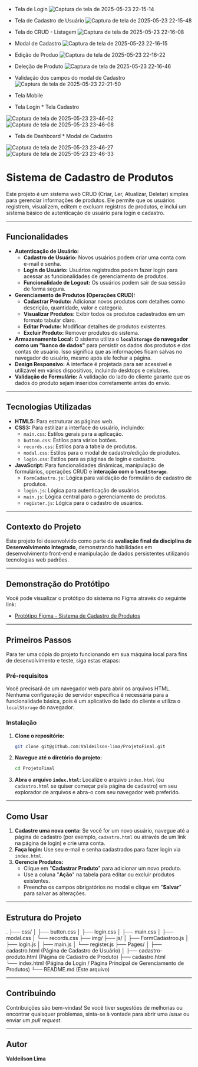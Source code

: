 * Tela de Login
![Captura de tela de 2025-05-23 22-15-14](https://github.com/user-attachments/assets/34f1355d-05e4-4e65-8e92-4a0750ea8a7f)

* Tela de Cadastro de Usuário
![Captura de tela de 2025-05-23 22-15-48](https://github.com/user-attachments/assets/ffe51ebb-3094-44f5-89e0-864afae73a4f)

* Tela do CRUD - Listagem
![Captura de tela de 2025-05-23 22-16-08](https://github.com/user-attachments/assets/ae01992e-75d8-4ed3-bc2a-b90f2f40ce91)

* Modal de Cadastro
![Captura de tela de 2025-05-23 22-16-15](https://github.com/user-attachments/assets/d72ad10e-80f3-4129-bdb0-6d667d86f5cf)

* Edição de Produo
![Captura de tela de 2025-05-23 22-16-22](https://github.com/user-attachments/assets/3d5d9adf-7fc4-4139-ac65-bbcf2182d8e0)

* Deleção de Produto
![Captura de tela de 2025-05-23 22-16-46](https://github.com/user-attachments/assets/d8a4fcb4-6c6e-4fd1-b5a9-c9d3b051bf00)

* Validação dos campos do modal de Cadastro
![Captura de tela de 2025-05-23 22-21-50](https://github.com/user-attachments/assets/a619a420-3ccc-48dc-881a-0462af7f8b4f)

* Tela Mobile

* Tela Login                                                                                                                  * Tela Cadastro
  
![Captura de tela de 2025-05-23 23-46-02](https://github.com/user-attachments/assets/3bc7fb93-1598-4f1f-b2c6-73e7141428a0)    ![Captura de tela de 2025-05-23 23-46-08](https://github.com/user-attachments/assets/a2260ca8-be7b-449f-a455-27fa43f2efde)



* Tela de Dashboard                                                                                                            * Modal de Cadastro

![Captura de tela de 2025-05-23 23-46-27](https://github.com/user-attachments/assets/bdf0dc13-5ec7-4ae1-a58b-9c2c9cb296e9)     ![Captura de tela de 2025-05-23 23-46-33](https://github.com/user-attachments/assets/9c90730a-16e3-43f4-851e-0079c2e150ce)


















# Sistema de Cadastro de Produtos

Este projeto é um sistema web CRUD (Criar, Ler, Atualizar, Deletar) simples para gerenciar informações de produtos. Ele permite que os usuários registrem, visualizem, editem e excluam registros de produtos, e inclui um sistema básico de autenticação de usuário para login e cadastro.

---

## Funcionalidades

* **Autenticação de Usuário:**
    * **Cadastro de Usuário:** Novos usuários podem criar uma conta com e-mail e senha.
    * **Login de Usuário:** Usuários registrados podem fazer login para acessar as funcionalidades de gerenciamento de produtos.
    * **Funcionalidade de Logout:** Os usuários podem sair de sua sessão de forma segura.
* **Gerenciamento de Produtos (Operações CRUD):**
    * **Cadastrar Produto:** Adicionar novos produtos com detalhes como descrição, quantidade, valor e categoria.
    * **Visualizar Produtos:** Exibir todos os produtos cadastrados em um formato tabular claro.
    * **Editar Produto:** Modificar detalhes de produtos existentes.
    * **Excluir Produto:** Remover produtos do sistema.
* **Armazenamento Local:** O sistema utiliza o **`localStorage` do navegador como um "banco de dados"** para persistir os dados dos produtos e das contas de usuário. Isso significa que as informações ficam salvas no navegador do usuário, mesmo após ele fechar a página.
* **Design Responsivo:** A interface é projetada para ser acessível e utilizável em vários dispositivos, incluindo desktops e celulares.
* **Validação de Formulário:** A validação do lado do cliente garante que os dados do produto sejam inseridos corretamente antes do envio.

---

## Tecnologias Utilizadas

* **HTML5:** Para estruturar as páginas web.
* **CSS3:** Para estilizar a interface do usuário, incluindo:
    * `main.css`: Estilos gerais para a aplicação.
    * `button.css`: Estilos para vários botões.
    * `records.css`: Estilos para a tabela de produtos.
    * `modal.css`: Estilos para o modal de cadastro/edição de produtos.
    * `login.css`: Estilos para as páginas de login e cadastro.
* **JavaScript:** Para funcionalidades dinâmicas, manipulação de formulários, operações CRUD e **interação com o `localStorage`**.
    * `FormCadastro.js`: Lógica para validação do formulário de cadastro de produtos.
    * `login.js`: Lógica para autenticação de usuários.
    * `main.js`: Lógica central para o gerenciamento de produtos.
    * `register.js`: Lógica para o cadastro de usuários.

---

## Contexto do Projeto

Este projeto foi desenvolvido como parte da **avaliação final da disciplina de Desenvolvimento Integrado**, demonstrando habilidades em desenvolvimento front-end e manipulação de dados persistentes utilizando tecnologias web padrões.

---

## Demonstração do Protótipo

Você pode visualizar o protótipo do sistema no Figma através do seguinte link:

* [Protótipo Figma - Sistema de Cadastro de Produtos](https://www.figma.com/proto/sYfDAgxtUqTbqamj1fBDZe/Untitled?node-id=6-13&t=vQjJd65I1kjE6UlD-1&starting-point-node-id=6%3A13)

---

## Primeiros Passos

Para ter uma cópia do projeto funcionando em sua máquina local para fins de desenvolvimento e teste, siga estas etapas:

### Pré-requisitos

Você precisará de um navegador web para abrir os arquivos HTML. Nenhuma configuração de servidor específica é necessária para a funcionalidade básica, pois é um aplicativo do lado do cliente e utiliza o `localStorage` do navegador.

### Instalação

1.  **Clone o repositório:** 
    ```bash
    git clone git@github.com:Valdeilson-lima/ProjetoFinal.git
    ```
2.  **Navegue até o diretório do projeto:**
    ```bash
    cd ProjetoFinal
    ```
3.  **Abra o arquivo `index.html`:** Localize o arquivo `index.html` (ou `cadastro.html` se quiser começar pela página de cadastro) em seu explorador de arquivos e abra-o com seu navegador web preferido.

---

## Como Usar

1.  **Cadastre uma nova conta:** Se você for um novo usuário, navegue até a página de cadastro (por exemplo, `cadastro.html` ou através de um link na página de login) e crie uma conta.
2.  **Faça login:** Use seu e-mail e senha cadastrados para fazer login via `index.html`.
3.  **Gerencie Produtos:**
    * Clique em "**Cadastrar Produto**" para adicionar um novo produto.
    * Use a coluna "**Ação**" na tabela para editar ou excluir produtos existentes.
    * Preencha os campos obrigatórios no modal e clique em "**Salvar**" para salvar as alterações.

---

## Estrutura do Projeto

.
├── css/
│   ├── button.css
│   ├── login.css
│   ├── main.css
│   ├── modal.css
│   └── records.css
├── img/
├── js/
│   ├── FormCadastroo.js
│   ├── login.js
│   ├── main.js
│   └── register.js
├── Pages/
│   ├── cadastro.html              (Página de Cadastro de Usuário)
│   ├── cadastro-produto.html      (Página de Cadastro de Produto)
├── cadastro.html             
└── index.html                     (Página de Login / Página Principal de Gerenciamento de Produtos)
└── README.md                      (Este arquivo)

---

## Contribuindo

Contribuições são bem-vindas! Se você tiver sugestões de melhorias ou encontrar quaisquer problemas, sinta-se à vontade para abrir uma *issue* ou enviar um *pull request*.

---


## Autor

**Valdeilson Lima**
